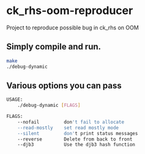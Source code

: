 # ck_rhs-oom-reproducer
Project to reproduce possible bug in ck_rhs on OOM

## Simply compile and run.

```bash
make
./debug-dynamic
```
## Various options you can pass

```bash
USAGE:
    ./debug-dynamic [FLAGS]

FLAGS:
    --nofail         don't fail to allocate
    --read-mostly    set read mostly mode
    --silent         don't print status messages
    --reverse        Delete from back to front
    --djb3           Use the djb3 hash function
```
